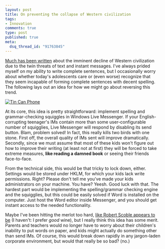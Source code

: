 ```yaml
--- 
layout: post
title: On preventing the collapse of Western civilization
tags: 
- Innovation
comments: true
type: post
published: true
meta: 
  dsq_thread_id: "91763845"
---
```

<a href="http://www.telegraph.co.uk/news/main.jhtml?xml=/news/2003/03/03/ntext03.xml">Much has been written</a> about the imminent decline of Western civilization due to the twin threats of text and instant messages. I've always prided myself on my ability to write complete sentences, but I occasionally worry about whether today's adolescents care or (even worse) recognize that they seem incapable of forming complete sentences with decent spelling. The following lays out an idea for how we might go about reversing this trend.

  <a href="http://www.telegraph.co.uk/news/main.jhtml?xml=/news/2003/03/03/ntext03.xml"><img src="http://brethorsting.com/blog/wp-content/uploads/2007/02/tin_can_phone.jpg" alt="Tin Can Phone" /></a>

  At its core, this idea is pretty straightforward: implement spelling and grammar-checking squiggles in Windows Live Messenger. If your English-corrupting teenager's IMs contain more than some user-configurable number of squigglies, Live Messenger will respond by disabling its send button. Blam, problem solved! In fact, this really kills two birds with one stone. First off, the overall quality of IMs sent will improve dramatically. Secondly, since we must assume that most of these kids won't figure out how to improve their writing (at least not at first) they will be forced to take extreme measures, <strong>like reading a damned book</strong> or seeing their friends face-to-face.

  From the technical side, this would be that tricky to lock down, either. Settings would be stored under HKLM, for which your kids lack write permissions. Right? Please don't tell me you've made your kids administrators on your machine. You have? Yeesh. Good luck with that. The hardest part would be implementing the spelling/grammar checking engine and the squigglies, but this could be easily solved if Word is installed on the computer. Just host the Word editor inside Messenger, and you should get instant access to the needed functionality.

  Maybe I've been hitting the merlot too hard, <a href="http://scobleizer.com/?s=merlot">like Robert Scoble appears to be</a> (I haven't: I prefer <em>good</em> wine), but I really think this idea has some merit. Parents and teachers would no longer have to worry about their children's inability to put words on paper, and kids might actually do something other than send IMs. Of course, this would break down rapidly in any jargon-laden corporate environment, but would that really be so bad? (no.)
